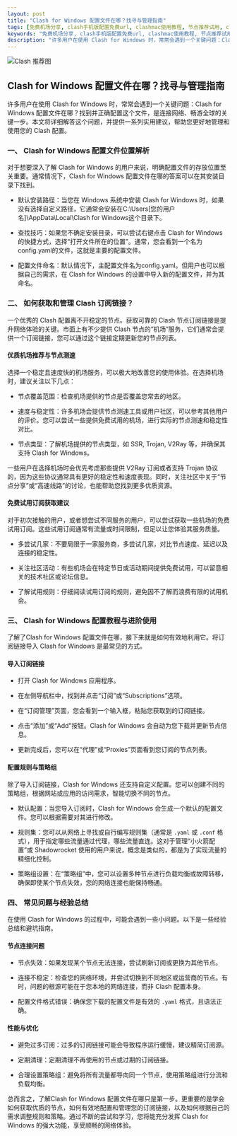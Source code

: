 ```yaml
---
layout: post
title: "Clash for Windows 配置文件在哪？找寻与管理指南"
tags: [免费机场分享, clash手机版配置免费url, clashmac使用教程, 节点推荐试用, clash翻墙会有记录吗]
keywords: "免费机场分享, clash手机版配置免费url, clashmac使用教程, 节点推荐试用, clash翻墙会有记录吗"
description: "许多用户在使用 Clash for Windows 时，常常会遇到一个关键问题：Clash for Windows 配置文件在哪？找到并正确配置这个文件，是连接网络、畅游全球的关键一步。本文将详细解答这个问题，并提供一系列实用建议，帮助您更好地管理和使用您的 Clash 配置。"
---
```


![Clash 推荐图](https://clashjd.github.io/assets/img/免费订阅机场.png)

## Clash for Windows 配置文件在哪？找寻与管理指南

许多用户在使用 Clash for Windows 时，常常会遇到一个关键问题：Clash for Windows 配置文件在哪？找到并正确配置这个文件，是连接网络、畅游全球的关键一步。本文将详细解答这个问题，并提供一系列实用建议，帮助您更好地管理和使用您的 Clash 配置。

### 一、 Clash for Windows 配置文件位置解析

对于想要深入了解 Clash for Windows 的用户来说，明确配置文件的存放位置至关重要。通常情况下，Clash for Windows 配置文件在哪的答案可以在其安装目录下找到。

- 默认安装路径：当您在 Windows 系统中安装 Clash for Windows 时，如果没有选择自定义路径，它通常会安装在C:\Users\[您的用户名]\AppData\Local\Clash for Windows这个目录下。

- 查找技巧：如果您不确定安装目录，可以尝试右键点击 Clash for Windows 的快捷方式，选择“打开文件所在的位置”。通常，您会看到一个名为config.yaml的文件，这就是主要的配置文件。

- 配置文件命名：默认情况下，主配置文件名为config.yaml。但用户也可以根据自己的需求，在 Clash for Windows 的设置中导入新的配置文件，并为其命名。

### 二、 如何获取和管理 Clash 订阅链接？

一个优秀的 Clash 配置离不开稳定的节点。获取可靠的 Clash 节点订阅链接是提升网络体验的关键。市面上有不少提供 Clash 节点的“机场”服务，它们通常会提供一个订阅链接，您可以通过这个链接定期更新您的节点列表。

#### 优质机场推荐与节点测速

选择一个稳定且速度快的机场服务，可以极大地改善您的使用体验。在选择机场时，建议关注以下几点：

- 节点覆盖范围：检查机场提供的节点是否覆盖您常去的地区。

- 速度与稳定性：许多机场会提供节点测速工具或用户社区，可以参考其他用户的评价。您可以尝试一些提供免费试用的机场，进行实际的节点测速和稳定性对比。

- 节点类型：了解机场提供的节点类型，如 SSR, Trojan, V2Ray 等，并确保其支持 Clash for Windows。

一些用户在选择机场时会优先考虑那些提供 V2Ray 订阅或者支持 Trojan 协议的，因为这些协议通常具有更好的稳定性和速度表现。同时，关注社区中关于“节点分享”或“高速线路”的讨论，也能帮助您找到更多优质资源。

#### 免费试用订阅获取建议

对于初次接触的用户，或者想尝试不同服务的用户，可以尝试获取一些机场的免费试用订阅。这些试用订阅通常有流量或时间限制，但足以让您体验其服务质量。

- 多尝试几家：不要局限于一家服务商，多尝试几家，对比节点速度、延迟以及连接的稳定性。

- 关注社区活动：有些机场会在特定节日或活动期间提供免费试用，可以留意相关的技术社区或论坛信息。

- 了解试用规则：仔细阅读试用订阅的规则，避免因不了解而浪费有限的试用机会。

### 三、 Clash for Windows 配置教程与进阶使用

了解了Clash for Windows 配置文件在哪，接下来就是如何有效地利用它。将订阅链接导入 Clash for Windows 是最常见的方式。

#### 导入订阅链接

- 打开 Clash for Windows 应用程序。

- 在左侧导航栏中，找到并点击“订阅”或“Subscriptions”选项。

- 在“订阅管理”页面，您会看到一个输入框，粘贴您获取到的订阅链接。

- 点击“添加”或“Add”按钮。Clash for Windows 会自动为您下载并更新节点信息。

- 更新完成后，您可以在“代理”或“Proxies”页面看到您订阅的节点列表。

#### 配置规则与策略组

除了导入订阅链接，Clash for Windows 还支持自定义配置。您可以创建不同的策略组，根据网站或应用的访问需求，智能切换不同的节点。

- 默认配置：当您导入订阅时，Clash for Windows 会生成一个默认的配置文件。您可以根据需要对其进行修改。

- 规则集：您可以从网络上寻找或自行编写规则集（通常是 `.yaml` 或 `.conf` 格式），用于指定哪些流量通过代理，哪些流量直连。这对于管理“小火箭配置”或 Shadowrocket 使用的用户来说，概念是类似的，都是为了实现流量的精细化控制。

- 策略组设置：在“策略组”中，您可以设置多种节点进行负载均衡或故障转移，确保即使某个节点失效，您的网络连接也能保持畅通。

### 四、 常见问题与经验总结

在使用 Clash for Windows 的过程中，可能会遇到一些小问题。以下是一些经验总结和避坑指南。

#### 节点连接问题

- 节点失效：如果发现某个节点无法连接，尝试刷新订阅或更换为其他节点。

- 连接不稳定：检查您的网络环境，并尝试切换到不同地区或运营商的节点。有时，问题的根源可能在于您本地的网络连接，而非 Clash 配置本身。

- 配置文件格式错误：确保您下载的配置文件是有效的 `.yaml` 格式，且语法正确。

#### 性能与优化

- 避免过多订阅：过多的订阅链接可能会导致程序运行缓慢，建议精简订阅源。

- 定期清理：定期清理不再使用的节点或过期的订阅链接。

- 合理设置策略组：避免将所有流量都导向同一个节点，使用策略组进行分流和负载均衡。

总而言之，了解Clash for Windows 配置文件在哪只是第一步。更重要的是学会如何获取优质的节点，如何有效地配置和管理您的订阅链接，以及如何根据自己的需求调整规则和策略。通过不断的尝试和学习，您将能充分发挥 Clash for Windows 的强大功能，享受顺畅的网络体验。